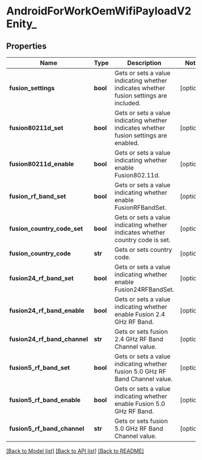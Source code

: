 # AndroidForWorkOemWifiPayloadV2Enity_

## Properties
Name | Type | Description | Notes
------------ | ------------- | ------------- | -------------
**fusion_settings** | **bool** | Gets or sets a value indicating whether indicates whether fusion settings are included. | [optional] 
**fusion80211d_set** | **bool** | Gets or sets a value indicating whether indicates whether fusion settings are enabled. | [optional] 
**fusion80211d_enable** | **bool** | Gets or sets a value indicating whether enable Fusion802.11d. | [optional] 
**fusion_rf_band_set** | **bool** | Gets or sets a value indicating whether enable FusionRFBandSet. | [optional] 
**fusion_country_code_set** | **bool** | Gets or sets a value indicating whether indicates whether country code is set. | [optional] 
**fusion_country_code** | **str** | Gets or sets country code. | [optional] 
**fusion24_rf_band_set** | **bool** | Gets or sets a value indicating whether enable Fusion24RFBandSet. | [optional] 
**fusion24_rf_band_enable** | **bool** | Gets or sets a value indicating whether enable Fusion 2.4 GHz RF Band. | [optional] 
**fusion24_rf_band_channel** | **str** | Gets or sets fusion 2.4 GHz RF Band Channel value. | [optional] 
**fusion5_rf_band_set** | **bool** | Gets or sets a value indicating whether fusion 5.0 GHz RF Band Channel value. | [optional] 
**fusion5_rf_band_enable** | **bool** | Gets or sets a value indicating whether enable Fusion 5.0 GHz RF Band. | [optional] 
**fusion5_rf_band_channel** | **str** | Gets or sets fusion 5.0 GHz RF Band Channel value. | [optional] 

[[Back to Model list]](../README.md#documentation-for-models) [[Back to API list]](../README.md#documentation-for-api-endpoints) [[Back to README]](../README.md)


